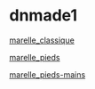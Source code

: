 # dnmade1


[marelle_classique](./marelle/VR_marelle_classique.html)

[marelle_pieds](https://github.com/Arrri/dnmade1/blob/main/html_vr2/marelle/vr_marelle_pieds.html)

[marelle_pieds-mains](https://github.com/Arrri/dnmade1/blob/main/html_vr2/marelle/vr_marelle_pieds-mains.html)
